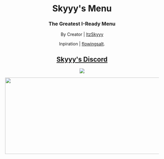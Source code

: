 <h1 align="center">Skyyy's Menu</h1>
<h3 align="center">The Greatest I-Ready Menu</h3>
<p align="center">By Creator | <a href="https://github.com/ItzSkyyy/">ItzSkyyy</a>
<p></p>
<p align="center">Inpiration | <a href="https://github.com/flowingsalt">flowingsalt</a>.
<h2 align="center"><a href="https://discord.gg/DufFxxucHA">Skyyy's Discord</a></h2>

<p align="center">
        <a href="https://discord.gg/https://discord.gg/DufFxxucHA">
	       <img src="https://img.shields.io/discord/1082512666276401224?label=discord&logo=discord">
        </a>
</p>
<p align="center">
<img width="600" height="250" src="https://res.cloudinary.com/dvuzxoi9v/image/upload/v1678162087/Untitled_gv7yqc.png">
</p>
